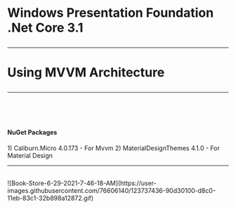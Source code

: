 # Windows Presentation Foundation .Net Core 3.1 <hr/>
# Using MVVM Architecture <hr/><br/>
<h4>NuGet Packages</h4>
1) Caliburn.Micro 4.0.173 - For Mvvm
2) MaterialDesignThemes 4.1.0 - For Material Design<hr/></br>
![Book-Store-6-29-2021-7-46-18-AM](https://user-images.githubusercontent.com/76606140/123737436-90d30100-d8c0-11eb-83c1-32b898a12872.gif)
